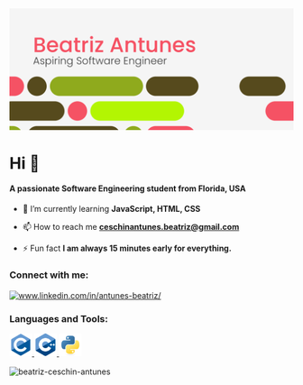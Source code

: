 <img src="https://github.com/Beatriz-Ceschin-Antunes/beatriz-ceschin-antunes/blob/main/header.png" alt="banner that says Beatriz Antunes - aspiring software engineer">


<h1 align="left">Hi 👋</h1>
<h4 align="left">A passionate Software Engineering student from Florida, USA</h4>

- 🌱 I’m currently learning **JavaScript, HTML, CSS**

- 📫 How to reach me **ceschinantunes.beatriz@gmail.com**

- ⚡ Fun fact **I am always 15 minutes early for everything.**

<h3 align="left">Connect with me:</h3>
<p align="left">
<a href="https://linkedin.com/in/www.linkedin.com/in/antunes-beatriz/" target="blank"><img align="center" src="https://raw.githubusercontent.com/rahuldkjain/github-profile-readme-generator/master/src/images/icons/Social/linked-in-alt.svg" alt="www.linkedin.com/in/antunes-beatriz/" height="30" width="40" /></a>
</p>

<h3 align="left">Languages and Tools:</h3>
<p align="left"> <a href="https://www.cprogramming.com/" target="_blank" rel="noreferrer"> <img src="https://raw.githubusercontent.com/devicons/devicon/master/icons/c/c-original.svg" alt="c" width="40" height="40"/> </a> <a href="https://www.w3schools.com/cpp/" target="_blank" rel="noreferrer"> <img src="https://raw.githubusercontent.com/devicons/devicon/master/icons/cplusplus/cplusplus-original.svg" alt="cplusplus" width="40" height="40"/> </a> <a href="https://www.python.org" target="_blank" rel="noreferrer"> <img src="https://raw.githubusercontent.com/devicons/devicon/master/icons/python/python-original.svg" alt="python" width="40" height="40"/> </a> </p>

<p><img align="center" src="https://github-readme-stats.vercel.app/api/top-langs?username=beatriz-ceschin-antunes&show_icons=true&locale=en&layout=compact" alt="beatriz-ceschin-antunes" /></p>
